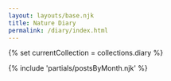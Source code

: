 ```yaml
---
layout: layouts/base.njk
title: Nature Diary
permalink: /diary/index.html
---
```


{% set currentCollection = collections.diary %}

{% include 'partials/postsByMonth.njk' %}